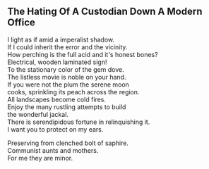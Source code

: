 The Hating Of A Custodian Down A Modern Office
----------------------------------------------
I light as if amid a imperalist shadow.  
If I could inherit the error and the vicinity.  
How perching is the full acid and it's honest bones?  
Electrical, wooden laminated sign!  
To the stationary color of the gem dove.  
The listless movie is noble on your hand.  
If you were not the plum the serene moon  
cooks, sprinkling its peach across the region.  
All landscapes become cold fires.  
Enjoy the many rustling attempts to build  
the wonderful jackal.  
There is serendipidous fortune in relinquishing it.  
I want you to protect on my ears.  
  
Preserving from clenched bolt of saphire.  
Communist aunts and mothers.  
For me they are minor.  
